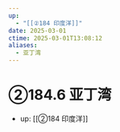 ```yaml
---
up:
  - "[[②184 印度洋]]"
date: 2025-03-01
ctime: 2025-03-01T13:08:12
aliases:
  - 亚丁湾
---
```


# ②184.6 亚丁湾

- up: [[②184 印度洋]]

